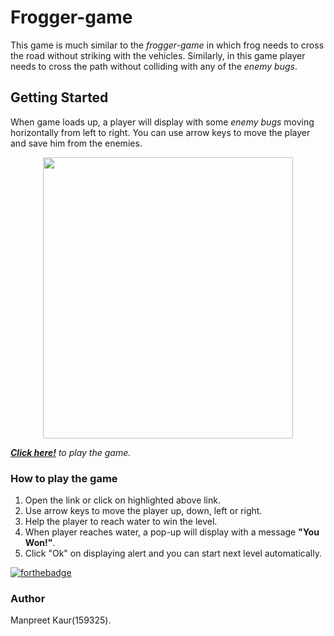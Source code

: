 # Frogger-game
This game is much similar to the _frogger-game_  in which frog needs to cross the road without striking with the vehicles. Similarly,
in this game player needs to cross the path without colliding with any of the _enemy bugs_. 

## Getting Started
When game loads up, a player will display with some _enemy bugs_ moving horizontally from left to right. You can use arrow keys to move the player and save him from the enemies.

<p align="center"><img src="images/one.gif" width="400px" height="450px"></p>

 *__[Click here!](https://mpreetkaur.github.io/Frogger-game/)__ to play the game.*
 ### How to play the game
1. Open the link or click on highlighted above link.
2. Use arrow keys to move the player up, down, left or right.
3. Help the player to reach water to win the level.
4. When player reaches water, a pop-up will display with a message __"You Won!"__.
4. Click "Ok" on displaying alert and you can start next level automatically.

[![forthebadge](https://forthebadge.com/images/badges/built-by-codebabes.svg)](https://forthebadge.com)

### Author
Manpreet Kaur(159325).

